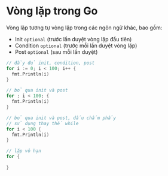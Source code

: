 # Vòng lặp trong Go
Vòng lặp tương tự vòng lặp trong các ngôn ngữ khác, bao gồm:
- Init `optional` (trước lần duyệt vòng lặp đầu tiên)
- Condition `optional` (trước mỗi lần duyệt vòng lặp)
- Post `optional` (sau mỗi lần duyệt)

```go
// đầy đủ init, condition, post
for i := 0; i < 100; i++ {
  fmt.Println(i)
}

// bỏ qua init và post
for ; i < 100; {
  fmt.Println(i)
}

// bỏ qua init và post, dấu chấm phẩy
// sử dụng thay thế while
for i < 100 {
  fmt.Println(i)
}

// lặp vô hạn
for {
  
}
```